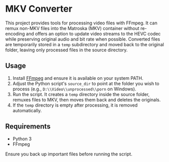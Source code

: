 # MKV Converter

This project provides tools for processing video files with FFmpeg. It can remux non-MKV files into the Matroska (MKV) container without re-encoding and offers an option to update video streams to the HEVC codec while preserving original audio and bit rate when possible. Converted files are temporarily stored in a `temp` subdirectory and moved back to the original folder, leaving only processed files in the source directory.

## Usage

1. Install [FFmpeg](https://ffmpeg.org/) and ensure it is available on your system PATH.
2. Adjust the Python script's `source_dir` to point at the folder you wish to process (e.g., `D:\\Video\\unprocessed\\porn` on Windows).
3. Run the script. It creates a `temp` directory inside the source folder, remuxes files to MKV, then moves them back and deletes the originals.
4. If the `temp` directory is empty after processing, it is removed automatically.

## Requirements

- Python 3
- FFmpeg

Ensure you back up important files before running the script.
